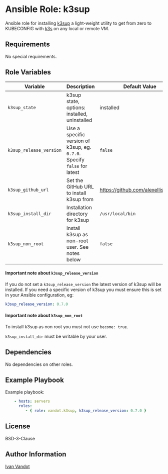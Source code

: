 # Ansible Role: k3sup

Ansible role for installing [k3sup](https://k3sup.dev/) a light-weight utility to get from zero to KUBECONFIG with [k3s](https://k3s.io/) on any local or remote VM.

## Requirements

No special requirements.

## Role Variables

| Variable                       | Description                                                              | Default Value                      |
|--------------------------------|--------------------------------------------------------------------------|------------------------------------|
| `k3sup_state`                  | k3sup state, options: installed, uninstalled                             | installed                          |
| `k3sup_release_version`        | Use a specific version of k3sup, eg. `0.7.0`. Specify `false` for latest | `false`                            |
| `k3sup_github_url`             | Set the GitHub URL to install k3sup from                                 | https://github.com/alexellis/k3sup |
| `k3sup_install_dir`            | Installation directory for k3sup                                         | `/usr/local/bin`                   |
| `k3sup_non_root`               | Install k3sup as non-root user. See notes below                          | `false`                            |

#### Important note about `k3sup_release_version`

If you do not set a `k3sup_release_version` the latest version of k3sup will be installed. If you need a specific version of k3sup you must ensure this is set in your Ansible configuration, eg:

```yaml
k3sup_release_version: 0.7.0
```

#### Important note about `k3sup_non_root`

To install k3sup as non root you must not use `become: true`.

`k3sup_install_dir` must be writable by your user.

## Dependencies

No dependencies on other roles.

## Example Playbook

Example playbook:

```yaml
    - hosts: servers
      roles:
         - { role: vandot.k3sup, k3sup_release_version: 0.7.0 }
```

## License

BSD-3-Clause

## Author Information

[Ivan Vandot](https://ivan.vandot.rs/)
